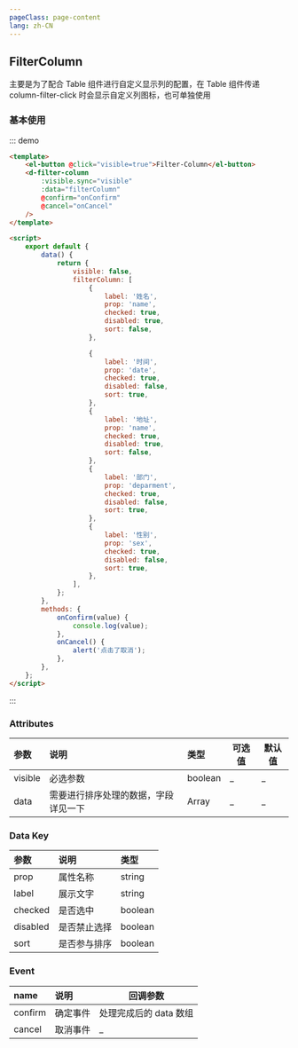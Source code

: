 ```yaml
---
pageClass: page-content
lang: zh-CN
---
```


## FilterColumn

主要是为了配合 Table 组件进行自定义显示列的配置，在 Table 组件传递 column-filter-click 时会显示自定义列图标，也可单独使用

### 基本使用

::: demo

```html
<template>
	<el-button @click="visible=true">Filter-Column</el-button>
	<d-filter-column
		:visible.sync="visible"
		:data="filterColumn"
		@confirm="onConfirm"
		@cancel="onCancel"
	/>
</template>

<script>
	export default {
		data() {
			return {
				visible: false,
				filterColumn: [
					{
						label: '姓名',
						prop: 'name',
						checked: true,
						disabled: true,
						sort: false,
					},

					{
						label: '时间',
						prop: 'date',
						checked: true,
						disabled: false,
						sort: true,
					},
					{
						label: '地址',
						prop: 'name',
						checked: true,
						disabled: true,
						sort: false,
					},
					{
						label: '部门',
						prop: 'deparment',
						checked: true,
						disabled: false,
						sort: true,
					},
					{
						label: '性别',
						prop: 'sex',
						checked: true,
						disabled: false,
						sort: true,
					},
				],
			};
		},
		methods: {
			onConfirm(value) {
				console.log(value);
			},
			onCancel() {
				alert('点击了取消');
			},
		},
	};
</script>
```

:::

### Attributes

| 参数    | 说明                                 | 类型    | 可选值 | 默认值 |
| :------ | :----------------------------------- | :------ | ------ | ------ |
| visible | 必选参数                             | boolean | \_     | \_     |
| data    | 需要进行排序处理的数据，字段详见一下 | Array   | \_     | \_     |

### Data Key

| 参数     | 说明         | 类型    |
| :------- | :----------- | :------ |
| prop     | 属性名称     | string  |
| label    | 展示文字     | string  |
| checked  | 是否选中     | boolean |
| disabled | 是否禁止选择 | boolean |
| sort     | 是否参与排序 | boolean |

### Event

| name    | 说明     | 回调参数               |
| :------ | :------- | ---------------------- |
| confirm | 确定事件 | 处理完成后的 data 数组 |
| cancel  | 取消事件 | \_                     |
